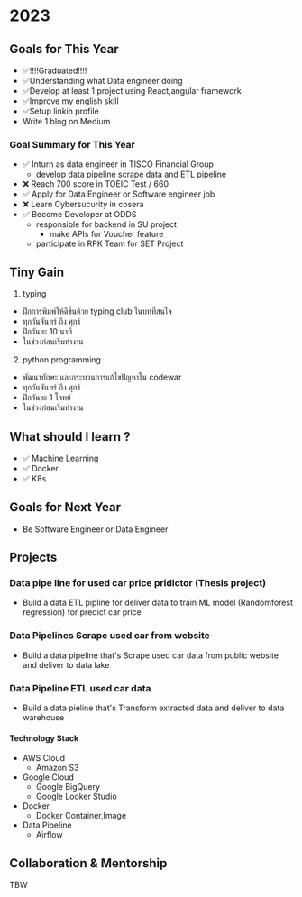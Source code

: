 # 2023

## Goals for This Year

* ✅!!!!Graduated!!!!
* ✅Understanding what Data engineer doing
* ✅Develop at least 1 project using React,angular framework
* ✅Improve my english skill
* ✅Setup linkin profile
* Write 1 blog on Medium

### Goal Summary for This Year

* ✅ Inturn as data engineer in TISCO Financial Group
  - develop data pipeline scrape data and ETL pipeline
* ❌ Reach 700 score in TOEIC Test / 660
* ✅ Apply for Data Engineer or Software engineer job
* ❌ Learn Cybersucurity in cosera
* ✅ Become Developer at ODDS
  - responsible for backend in SU project
    - make APIs for Voucher feature
  - participate in RPK Team for SET Project 

## Tiny Gain

1. typing
- ฝึกการพิมพ์ให้ดีขึ้นด้วย typing club ในบทที่สนใจ
- ทุกวันจันทร์ ถึง ศุกร์
- ฝึกวันละ 10 นาที
- ในช่วงก่อนเริ่มทำงาน

2. python programming
- พัฒนาทักษะ และกระบวนการแก้ไขปัญหาใน codewar
- ทุกวันจันทร์ ถึง ศุกร์
- ฝึกวันละ 1 โจทย์
- ในช่วงก่อนเริ่มทำงาน

## What should I learn ?
- ✅ Machine Learning
- ✅ Docker
- ✅ K8s


## Goals for Next Year

* Be Software Engineer or Data Engineer

## Projects

### Data pipe line for used car price pridictor (Thesis project)

* Build a data ETL pipline for deliver data to train ML model (Randomforest regression) for predict car price

### Data Pipelines Scrape used car from website

* Build a data pipeline that's Scrape used car data from public website and deliver to data lake 

### Data Pipeline ETL used car data

* Build a data pieline that's Transform extracted data and deliver to data warehouse

#### Technology Stack

* AWS Cloud
  * Amazon S3
* Google Cloud
  * Google BigQuery
  * Google Looker Studio
* Docker
  * Docker Container,Image
* Data Pipeline
  * Airflow 


## Collaboration & Mentorship

TBW


